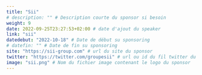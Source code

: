 ```yaml
---
title: "Sii"
# description: "" # Description courte du sponsor si besoin
weight: 9
date: 2022-09-25T23:27:53+02:00 # date d'ajout du speaker
link: "sii"
datedebut: "2022-10-18" # Date de début su sponsoring
# datefin: "" # Date de fin su sponsoring
site: "https://sii-group.com" # url du site du sponsor
twitter: "https://twitter.com/groupesii" # url ou id du fil twitter du sponsot
image: "sii.png" # Nom du fichier image contenant le logo du sponsor
---
```

